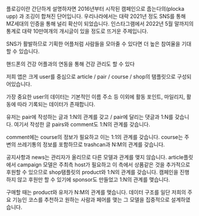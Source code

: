 





플로깅이란 간단하게 설명하자면 2016년부터 시작된 캠페인으로 줍는다의(plocka upp) 과 조깅이 합쳐진 단어입니다. 우리나라에서는 대략 2021년 정도 SNS를 통해 MZ세대의 인증을 통해 널리 확산이 되었습니다. 인스타그램에서 2022년 5월 말까지의 통계로 대략 10만여개의 개시글이 있을 정도로 뜨거운 주제입니다.

SNS가 활발하므로 기획한 어플처럼 사람들을 모아줄 수 있다면 더 높은 참여율을 기대할 수 있습니다.



핸드폰의 건강 어플과의 연동을 통해 건강 관리도 할 수 있다



저희 앱은 크게 user를 중심으로 article / pair / course / shop의 탬플릿으로 구성되어있습니다.

가장 중요한 user의 데이터는 기본적인 이름 주소 등 이외에 활동 포인트, 마일리지, 활동에 따라 기록되는 데이터가 존재합니다.

유저는 pair에 작성하는 글과 1:N의 관계를 갖고 / pair에 달리는 댓글과 1:N를 갖습니다. 여기서 작성한 글 pairs와 comment도 1:N의 관계를 갖습니다.

comment에는 course의 정보가 필요하고 이는 1:1의 관계를 갖습니다. course는 주변의 쓰레기통의 정보를 포함하므로 trashcan과 N:M의 관계를 갖습니다.

공지사항과 news는 관리자가 올리므로 다른 모델과 관계를 맺지 않습니다. article플릿에서 campaign 모델은 주최측 host가 필요하고 이 측에서 상품같은 것을 추가적으로 후원할 수 있으므로 shop탬플릿의 product와 1:N의 관계를 갖습니다. 캠페인을 진행하지 않고 후원만 할 수 있기에 sponsor도 만들었고 1:N의 관계를 맺습니다.

구매할 때는 product와 유저가 N:M의 관계를 맺습니다. 데이터 구조를 일단 저희의 주요 기능인 코스를 추천하고 원하는 사람과 페어를 맺는 그 모델을 집중적으로 설계하였습니다.





